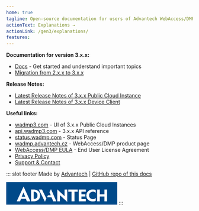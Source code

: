 ```yaml
---
home: true
tagline: Open-source documentation for users of Advantech WebAccess/DMP software
actionText: Explanations →
actionLink: /gen3/explanations/
features:
---
```


**Documentation for version 3.x.x:**

- [Docs](/gen3/docs/) - Get started and understand important topics
- [Migration from 2.x.x to 3.x.x](/gen3/docs/migration/)

**Release Notes:**

- [Latest Release Notes of 3.x.x Public Cloud Instance](/gen3/release-notes/)
- [Latest Release Notes of 3.x.x Device Client](/gen3/client/)

**Useful links:**

- [wadmp3.com](https://wadmp3.com) - UI of 3.x.x Public Cloud Instances
- [api.wadmp3.com](https://api.wadmp3.com) - 3.x.x API reference
- [status.wadmp.com](https://status.wadmp.com) - Status Page
- [wadmp.advantech.cz](https://wadmp.advantech.cz) - WebAccess/DMP product page
- [WebAccess/DMP EULA](/eula.html) - End User License Agreement
- [Privacy Policy](/privacy-policy.html)
- [Support & Contact](/contact/)

::: slot footer
Made by [Advantech](https://icr.advantech.cz) | [GitHub repo of this docs](https://github.com/wadmp/wadmp.github.io)

<img src="./advantech.png" width="300">
:::
